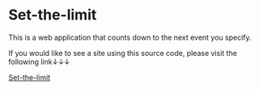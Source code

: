 # Set-the-limit

This is a web application that counts down to the next event you specify.

If you would like to see a site using this source code, please visit the following link↓↓↓

[Set-the-limit](https://www.set-the-limit.com)
